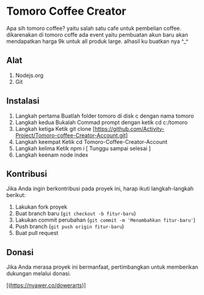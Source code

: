 # Tomoro Coffee Creator

Apa sih tomoro coffee? yaitu salah satu cafe untuk pembelian coffee. dikarenakan di tomoro coffe ada event yaitu pembuatan akun baru akan mendapatkan harga 9k untuk all produk large. alhasil ku buatkan nya ^_^

## Alat


1. Nodejs.org
2. Git

## Instalasi

1. Langkah pertama
   Buatlah folder tomoro di disk c dengan nama tomoro
2. Langkah kedua
   Bukalah Commad prompt dengan ketik cd c:/tomoro
3. Langkah ketiga
   Ketik git clone [https://github.com/Activity-Project/Tomoro-coffee-Creator-Account.git]
4. Langkah keempat
   Ketik cd Tomoro-Coffee-Creator-Account
5. Langkah kelima
   Ketik npm i [ Tunggu sampai selesai ]
6. Langkah keenam
   node index


## Kontribusi

Jika Anda ingin berkontribusi pada proyek ini, harap ikuti langkah-langkah berikut:

1. Lakukan fork proyek
2. Buat branch baru (`git checkout -b fitur-baru`)
3. Lakukan commit perubahan (`git commit -m 'Menambahkan fitur-baru'`)
4. Push branch (`git push origin fitur-baru`)
5. Buat pull request


## Donasi

Jika Anda merasa proyek ini bermanfaat, pertimbangkan untuk memberikan dukungan melalui donasi.

[(https://nyawer.co/dowerarts)]


